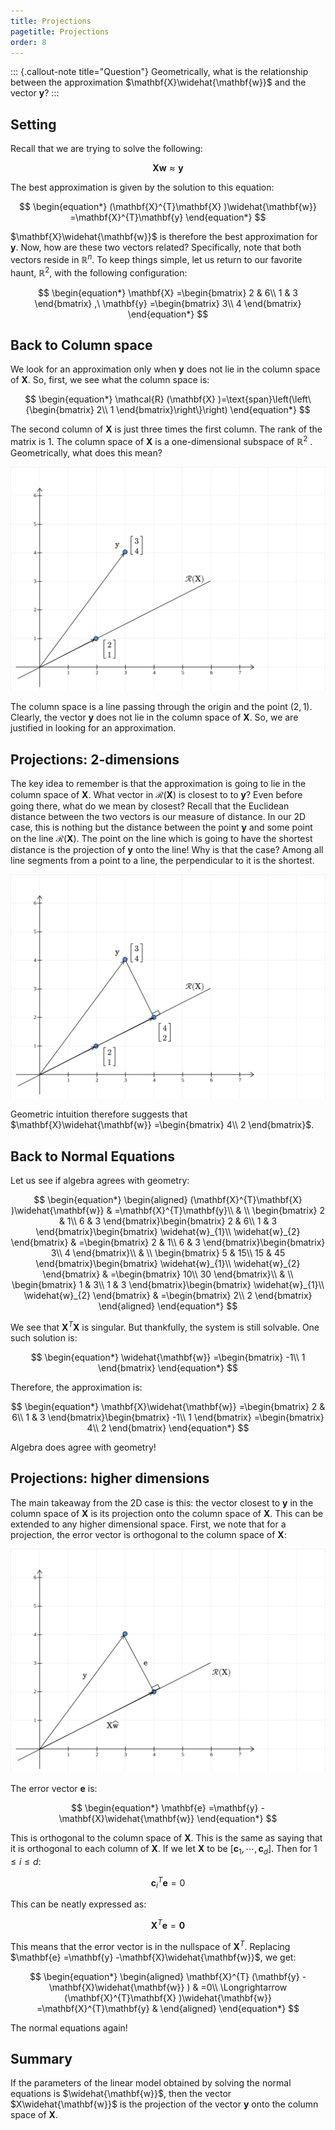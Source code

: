 ```yaml
---
title: Projections
pagetitle: Projections
order: 8
---
```


::: {.callout-note title="Question"}
Geometrically, what is the relationship between the approximation $\mathbf{X}\widehat{\mathbf{w}}$ and the vector $\mathbf{y}$?
:::

## Setting

Recall that we are trying to solve the following:

$$
\begin{equation*}
\mathbf{Xw} \approx \mathbf{y}
\end{equation*}
$$

The best approximation is given by the solution to this equation:

$$
\begin{equation*}
(\mathbf{X}^{T}\mathbf{X} )\widehat{\mathbf{w}} =\mathbf{X}^{T}\mathbf{y}
\end{equation*}
$$

$\mathbf{X}\widehat{\mathbf{w}}$ is therefore the best approximation for $\mathbf{y}$. Now, how are these two vectors related? Specifically, note that both vectors reside in $\mathbb{R}^{n}$. To keep things simple, let us return to our favorite haunt, $\mathbb{R}^{2}$, with the following configuration:

$$
\begin{equation*}
\mathbf{X} =\begin{bmatrix}
2 & 6\\
1 & 3
\end{bmatrix} ,\ \mathbf{y} =\begin{bmatrix}
3\\
4
\end{bmatrix}
\end{equation*}
$$

## Back to Column space

We look for an approximation only when $\mathbf{y}$ does not lie in the column space of $\mathbf{X}$. So, first, we see what the column space is:

$$
\begin{equation*}
\mathcal{R} (\mathbf{X} )=\text{span}\left(\left\{\begin{bmatrix}
2\\
1
\end{bmatrix}\right\}\right)
\end{equation*}
$$

The second column of $\mathbf{X}$ is just three times the first column. The rank of the matrix is $1$. The column space of $\mathbf{X}$ is a one-dimensional subspace of $\mathbb{R}^{2}$ . Geometrically, what does this mean?

![](img-1.png)


The column space is a line passing through the origin and the point $(2,1)$. Clearly, the vector $\mathbf{y}$ does not lie in the column space of $\mathbf{X}$. So, we are justified in looking for an approximation.

## Projections: 2-dimensions

The key idea to remember is that the approximation is going to lie in the column space of $\mathbf{X}$. What vector in $\mathcal{R} (\mathbf{X} )$ is closest to to $\mathbf{y}$?  Even before going there, what do we mean by closest? Recall that the Euclidean distance between the two vectors is our measure of distance. In our 2D case, this is nothing but the distance between the point $\mathbf{y}$ and some point on the line $\mathcal{R} (\mathbf{X} )$. The point on the line which is going to have the shortest distance is the projection of $\mathbf{y}$ onto the line! Why is that the case? Among all line segments from a point to a line, the perpendicular to it is the shortest.

![](img-2.png)

Geometric intuition therefore suggests that $\mathbf{X}\widehat{\mathbf{w}} =\begin{bmatrix}
4\\
2
\end{bmatrix}$.

## Back to Normal Equations

Let us see if algebra agrees with geometry:

$$
\begin{equation*}
\begin{aligned}
(\mathbf{X}^{T}\mathbf{X} )\widehat{\mathbf{w}} & =\mathbf{X}^{T}\mathbf{y}\\
 & \\
\begin{bmatrix}
2 & 1\\
6 & 3
\end{bmatrix}\begin{bmatrix}
2 & 6\\
1 & 3
\end{bmatrix}\begin{bmatrix}
\widehat{w}_{1}\\
\widehat{w}_{2}
\end{bmatrix} & =\begin{bmatrix}
2 & 1\\
6 & 3
\end{bmatrix}\begin{bmatrix}
3\\
4
\end{bmatrix}\\
 & \\
\begin{bmatrix}
5 & 15\\
15 & 45
\end{bmatrix}\begin{bmatrix}
\widehat{w}_{1}\\
\widehat{w}_{2}
\end{bmatrix} & =\begin{bmatrix}
10\\
30
\end{bmatrix}\\
 & \\
\begin{bmatrix}
1 & 3\\
1 & 3
\end{bmatrix}\begin{bmatrix}
\widehat{w}_{1}\\
\widehat{w}_{2}
\end{bmatrix} & =\begin{bmatrix}
2\\
2
\end{bmatrix}
\end{aligned}
\end{equation*}
$$

We see that $\mathbf{X}^{T}\mathbf{X}$ is singular. But thankfully, the system is still solvable. One such solution is:

$$
\begin{equation*}
\widehat{\mathbf{w}} =\begin{bmatrix}
-1\\
1
\end{bmatrix}
\end{equation*}
$$

Therefore, the approximation is:

$$
\begin{equation*}
\mathbf{X}\widehat{\mathbf{w}} =\begin{bmatrix}
2 & 6\\
1 & 3
\end{bmatrix}\begin{bmatrix}
-1\\
1
\end{bmatrix} =\begin{bmatrix}
4\\
2
\end{bmatrix}
\end{equation*}
$$

Algebra does agree with geometry!

## Projections: higher dimensions

The main takeaway from the 2D case is this: the vector closest to $\mathbf{y}$ in the column space of $\mathbf{X}$ is its projection onto the column space of $\mathbf{X}$. This can be extended to any higher dimensional space. First, we note that for a projection, the error vector is orthogonal to the column space of $\mathbf{X}$:

![](img-3.png)


The error vector $\mathbf{e}$ is:

$$
\begin{equation*}
\mathbf{e} =\mathbf{y} -\mathbf{X}\widehat{\mathbf{w}}
\end{equation*}
$$

This is orthogonal to the column space of $\mathbf{X}$. This is the same as saying that it is orthogonal to each column of $\mathbf{X}$. If we let $\mathbf{X}$ to be $[\mathbf{c}_{1} ,\cdots ,\mathbf{c}_{d} ]$. Then for $1\leqslant i\leqslant d$:

$$
\begin{equation*}
\mathbf{c}_{i}^{T}\mathbf{e} =0
\end{equation*}
$$

This can be neatly expressed as:

$$
\begin{equation*}
\mathbf{X}^{T}\mathbf{e} =\mathbf{0}
\end{equation*}
$$

This means that the error vector is in the nullspace of $\mathbf{X}^{T}$. Replacing $\mathbf{e} =\mathbf{y} -\mathbf{X}\widehat{\mathbf{w}}$, we get:

$$
\begin{equation*}
\begin{aligned}
\mathbf{X}^{T} (\mathbf{y} -\mathbf{X}\widehat{\mathbf{w}} ) & =0\\
\Longrightarrow (\mathbf{X}^{T}\mathbf{X} )\widehat{\mathbf{w}} =\mathbf{X}^{T}\mathbf{y} & 
\end{aligned}
\end{equation*}
$$

The normal equations again!

## Summary

If the parameters of the linear model obtained by solving the normal equations is $\widehat{\mathbf{w}}$, then the vector $X\widehat{\mathbf{w}}$ is the projection of the vector $\mathbf{y}$ onto the column space of $\mathbf{X}$.